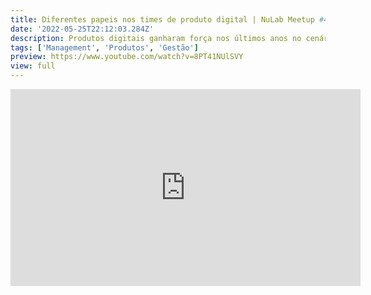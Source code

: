 ```yaml
---
title: Diferentes papeis nos times de produto digital | NuLab Meetup #4
date: '2022-05-25T22:12:03.284Z'
description: Produtos digitais ganharam força nos últimos anos no cenário global. Sabemos que por trás deles existem tecnologias, ferramentas e  inovações envolvidas, assim como times multifuncionais com diferentes papeis e responsabilidades, dedicados a construir e escalar cada vez mais tais produtos, que vem facilitando a vida das pessoas.
tags: ['Management', 'Produtos', 'Gestão']
preview: https://www.youtube.com/watch?v=8PT41NUlSVY
view: full
---
```


<iframe width="560" height="315" src="https://www.youtube.com/embed/8PT41NUlSVY" title="YouTube video player" frameborder="0" allow="accelerometer; autoplay; clipboard-write; encrypted-media; gyroscope; picture-in-picture" allowfullscreen></iframe>
